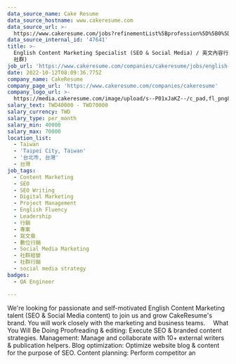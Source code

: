 ```yaml
---
data_source_name: Cake Resume
data_source_hostname: www.cakeresume.com
data_source_url: >-
  https://www.cakeresume.com/jobs?refinementList%5Bprofession%5D%5B0%5D=engineering_qa-engineer&refinementList%5Bsalary_type%5D=per_month&refinementList%5Bsalary_currency%5D=TWD&range%5Bsalary_range%5D%5Bmax%5D=600000
data_source_internal_id: '47641'
title: >-
  English Content Marketing Specialist (SEO & Social Media) / 英文內容行銷專員 (SEO &
  社群)
job_url: 'https://www.cakeresume.com/companies/cakeresume/jobs/english-content-marketing'
date: 2022-10-12T08:09:36.775Z
company_name: CakeResume
company_page_url: 'https://www.cakeresume.com/companies/cakeresume'
company_logo_url: >-
  https://media.cakeresume.com/image/upload/s--P01xJaKZ--/c_pad,fl_png8,h_200,w_200/v1586508643/page_2_logo_1468389599.png
salary_text: TWD40000 - TWD70000
salary_currency: TWD
salary_type: per_month
salary_min: 40000
salary_max: 70000
location_list:
  - Taiwan
  - 'Taipei City, Taiwan'
  - '台北市, 台灣'
  - 台灣
job_tags:
  - Content Marketing
  - SEO
  - SEO Writing
  - Digital Marketing
  - Project Management
  - English Fluency
  - Leadership
  - 行銷
  - 專案
  - 寫文章
  - 數位行銷
  - Social Media Marketing
  - 社群經營
  - 社群行銷
  - social media strategy
badges:
  - QA Engineer

---
```


We're looking for passionate and self-motivated English Content Marketing talent (SEO & Social Media content) to join us and grow CakeResume's brand. You will work closely with the marketing and business teams. ⠀ What You Will Be Doing Proofreading & editing: Execute SEO & branded content strategies. Management: Manage and collaborate with 10+ external writers & publication helpers. Blog optimization: Optimize website blog & content for the purpose of SEO. Content planning: Perform competitor an